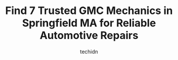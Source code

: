 ---
layout: ampstory
image: https://images.unsplash.com/photo-1603224683825-22b15546560d?ixlib=rb-4.0.3&ixid=MnwxMjA3fDB8MHxwaG90by1wYWdlfHx8fGVufDB8fHx8&auto=format&fit=crop&w=640&h=853&q=80
author: techidn
featured: false
description: Looking for reliable and skilled GMC Mechanic in Springfield MA, USA? Your search ends here with the 7 best GMC Mechanic in town. With their expertise and commitment to delivering exceptiona
title: Find 7 Trusted GMC Mechanics in Springfield MA for Reliable Automotive Repairs
cover:
   title: Find 7 Trusted GMC Mechanics in Springfield MA for Reliable Automotive Repairs
   subtitle: Rickpate
   background: https://images.unsplash.com/photo-1603224683825-22b15546560d?ixlib=rb-4.0.3&ixid=MnwxMjA3fDB8MHxwaG90by1wYWdlfHx8fGVufDB8fHx8&auto=format&fit=crop&w=640&h=853&q=80

pages: 
 - layout: thirds
   top: <h1>#1 Balise Chevrolet Buick GMC</h1>
   bottom: "<p>I purchased a 2023 Chevy Silverado LT this month. I dealt with Joe and Jason and cant recommend them enough! One of the smoothest, easiest vehicle purchases Ive exp</p>"
   background: https://www.knot35.com/toplist/wp-content/uploads/2023/06/best-gmc-mechanic-1-in-springfield-ma-1685835552.jpeg
   backgroundblur: true
 - layout: thirds
   top: <h1>#2 Precision Auto Repair</h1>
   bottom: "<p>12 South Blvd, West Springfield, MA 01089, United States</p>"
   background: https://www.knot35.com/toplist/wp-content/uploads/2023/06/best-gmc-mechanic-2-in-springfield-ma-1685835553.png
   cta:
      link: https://www.knot35.com/toplist/find-7-trusted-gmc-mechanics-in-springfield-ma-for-reliable-automotive-repairs/
      text: Find 7 Trusted GMC Mechanics in Springfield MA for Reliable Automotive Repairs
 - layout: thirds
   top: <h1>#3 Lyndale Garage</h1>
   bottom: "<p>87 Warehouse St, Springfield, MA 01118, United States</p>"
   background: https://www.knot35.com/toplist/wp-content/uploads/2023/06/best-gmc-mechanic-3-in-springfield-ma-1685835554.png
   cta:
      link: https://www.knot35.com/toplist/find-7-trusted-gmc-mechanics-in-springfield-ma-for-reliable-automotive-repairs/
      text: Find 7 Trusted GMC Mechanics in Springfield MA for Reliable Automotive Repairs
 - layout: thirds
   top: <h1>#4 Gurneys Service Station</h1>
   bottom: "<p>510 Allen St, Springfield, MA 01118, United States</p>"
   background: https://images.unsplash.com/photo-1609083590460-7b8cc0ca65f8?ixlib=rb-4.0.3&ixid=MnwxMjA3fDB8MHxwaG90by1wYWdlfHx8fGVufDB8fHx8&auto=format&fit=crop&w=640&h=853&q=80
   cta:
      link: https://www.knot35.com/toplist/find-7-trusted-gmc-mechanics-in-springfield-ma-for-reliable-automotive-repairs/
      text: Find 7 Trusted GMC Mechanics in Springfield MA for Reliable Automotive Repairs
 - layout: thirds
   top: <h1>#5 Tech Auto Services Inc</h1>
   bottom: "<p>341 Page Blvd, Springfield, MA 01104, United States</p>"
   background: https://images.unsplash.com/photo-1496096265110-f83ad7f96608?ixlib=rb-4.0.3&ixid=MnwxMjA3fDB8MHxwaG90by1wYWdlfHx8fGVufDB8fHx8&auto=format&fit=crop&w=640&h=853&q=80
   cta:
      link: https://www.knot35.com/toplist/find-7-trusted-gmc-mechanics-in-springfield-ma-for-reliable-automotive-repairs/
      text: Find 7 Trusted GMC Mechanics in Springfield MA for Reliable Automotive Repairs
 - layout: thirds
   top: <h1>#6 Central Chevrolet Certified Service</h1>
   bottom: "<p>675 Memorial Ave, West Springfield, MA 01089, United States</p>"
   background: https://images.unsplash.com/photo-1567360425618-1594206637d2?ixlib=rb-4.0.3&ixid=MnwxMjA3fDB8MHxwaG90by1wYWdlfHx8fGVufDB8fHx8&auto=format&fit=crop&w=640&h=853&q=80
   cta:
      link: https://www.knot35.com/toplist/find-7-trusted-gmc-mechanics-in-springfield-ma-for-reliable-automotive-repairs/
      text: Find 7 Trusted GMC Mechanics in Springfield MA for Reliable Automotive Repairs
 - layout: thirds
   top: <h1>#7 Vehicle Repair Center (VRC) of Western Mass LLC</h1>
   bottom: "<p>414 Park St, West Springfield, MA 01089, United States</p>"
   background: https://images.unsplash.com/photo-1618556658017-fd9c732d1360?ixlib=rb-4.0.3&ixid=MnwxMjA3fDB8MHxwaG90by1wYWdlfHx8fGVufDB8fHx8&auto=format&fit=crop&w=640&h=853&q=80
   cta:
      link: https://www.knot35.com/toplist/find-7-trusted-gmc-mechanics-in-springfield-ma-for-reliable-automotive-repairs/
      text: Find 7 Trusted GMC Mechanics in Springfield MA for Reliable Automotive Repairs
 - layout: thirds
   middle: Continue reading...
   background: https://images.unsplash.com/photo-1608411404720-c8f0417bcdba?ixlib=rb-4.0.3&ixid=MnwxMjA3fDB8MHxwaG90by1wYWdlfHx8fGVufDB8fHx8&auto=format&fit=crop&w=640&h=853&q=80
   cta:
      link: https://www.knot35.com/toplist/find-7-trusted-gmc-mechanics-in-springfield-ma-for-reliable-automotive-repairs/
      text: Find 7 Trusted GMC Mechanics in Springfield MA for Reliable Automotive Repairs
      
---